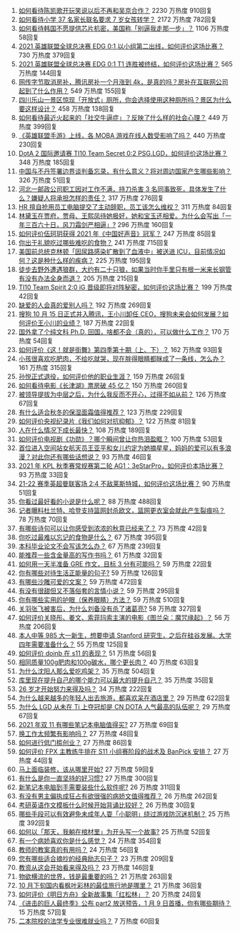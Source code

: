1. [如何看待陈凯歌开玩笑说以后不再和吴京合作？](https://www.zhihu.com/question/491639220) 2230 万热度 910回复
1. [如何看待小学 37 名家长联名要求 7 岁女孩转学？](https://www.zhihu.com/question/492632606) 2172 万热度 782回复
1. [如何看待韩国不愿提供芯片机密，美国称「别逼我走那一步」？](https://www.zhihu.com/question/492818945) 1106 万热度 58回复
1. [2021 英雄联盟全球总决赛 EDG 0:1 以小组第二出线，如何评价这场比赛？](https://www.zhihu.com/question/492843584) 730 万热度 379回复
1. [2021 英雄联盟全球总决赛 EDG 0:1 T1 连胜被终结，如何评价这场比赛？](https://www.zhihu.com/question/492814364) 565 万热度 144回复
1. [网传字节取消房补，腾讯房补一个月涨到 4k，是真的吗？房补在互联网公司起到了什么作用？](https://www.zhihu.com/question/492505845) 549 万热度 155回复
1. [四川乐山一景区惊现「开放式」厕所，你会选择使用这种厕所吗？景区为什么要这样设计？](https://www.zhihu.com/question/492232837) 458 万热度 138回复
1. [如何看待最近火起来的「社交牛逼症」？反映了什么样的社会心理？](https://www.zhihu.com/question/483964288) 449 万热度 399回复
1. [《英雄联盟手游》上线，各 MOBA 游戏在线人数受影响了吗？](https://www.zhihu.com/question/491264582) 440 万热度 230回复
1. [DotA 2 国际邀请赛 TI10 Team Secret 0:2 PSG.LGD，如何评价这场比赛？](https://www.zhihu.com/question/492791845) 348 万热度 185回复
1. [中国与不丹签署边界谈判备忘录，有什么意义？将对周边国家产生哪些影响？](https://www.zhihu.com/question/492605188) 326 万热度 51回复
1. [河北一邮政公司职工因对工作不满，持刀杀害 3 名同事致死，具体发生了什么？嫌疑人将承担怎样的责任？](https://www.zhihu.com/question/492646142) 317 万热度 276回复
1. [HR 擅自抢用员工电脑提交了主动辞职，员工该怎么维权？](https://www.zhihu.com/question/492136971) 311 万热度 84回复
1. [林黛玉在贾府，贾母、王熙凤待她极好，她和宝玉还相爱。为什么会写出「一年三百六十日，风刀霜剑严相逼」?](https://www.zhihu.com/question/382401540) 296 万热度 160回复
1. [如何评价伍珂玥获得 2021 年《中国好声音》冠军？](https://www.zhihu.com/question/492665717) 247 万热度 85回复
1. [你出于礼貌吃过哪些难吃的食物？](https://www.zhihu.com/question/475503789) 241 万热度 715回复
1. [美国前总统克林顿「因尿路感染扩散到了血液中」被送进 ICU，目前情况如何？这是种什么样的疾病？](https://www.zhihu.com/question/492588214) 225 万热度 195回复
1. [徒步去野外遭遇狼群，大约有二十只狼，如果当时你手里只有根一米来长钢管有没有办法全身而退？](https://www.zhihu.com/question/488761060) 205 万热度 215回复
1. [TI10 Team Spirit 2:0 iG 晋级即将对阵秘密，如何评价这场比赛？](https://www.zhihu.com/question/492836515) 199 万热度 42回复
1. [缺爱的人会真的爱别人吗？](https://www.zhihu.com/question/429147970) 192 万热度 269回复
1. [搜狗 10 月 15 日正式并入腾讯，王小川卸任 CEO，搜狗未来会如何发展？如何评价王小川的业绩？](https://www.zhihu.com/question/492517070) 187 万热度 22回复
1. [国外拿了个纯文科 Ph.D. 回国，啥都不会（真的），可以做什么工作？](https://www.zhihu.com/question/491663881) 170 万热度 54回复
1. [如何评价《这！就是街舞》第四季第十期（上、下）？](https://www.zhihu.com/question/491423803) 162 万热度 93回复
1. [小孩很喜欢吃肥肉，不给吃就哭，现在胖得眼睛都眯成了一条线，怎么办？](https://www.zhihu.com/question/486703443) 161 万热度 315回复
1. [孙悦正式退役，如何评价他的职业生涯？](https://www.zhihu.com/question/492723445) 159 万热度 26回复
1. [如何看待电影《长津湖》票房破 45 亿？](https://www.zhihu.com/question/491973040) 150 万热度 260回复
1. [被领导提拔为中层之后，为什么我反而不开心，过得不如从前？](https://www.zhihu.com/question/488211098) 126 万热度 67回复
1. [有什么适合秋冬的保湿面霜值得推荐？](https://www.zhihu.com/question/25373478) 123 万热度 229回复
1. [如何评价央视纪录片《我们如何对抗抑郁》？](https://www.zhihu.com/question/492480535) 122 万热度 81回复
1. [人在什么情况下成长最快？](https://www.zhihu.com/question/490344475) 108 万热度 189回复
1. [如何评价电视剧《功勋》？哪个瞬间曾让你热泪盈眶？](https://www.zhihu.com/question/489080708) 100 万热度 53回复
1. [首位进入空间站女航天员王亚平和女儿约定为她摘星星，妈妈的爱可以有多浪漫？对此你还有哪些话想说？](https://www.zhihu.com/question/492446265) 93 万热度 46回复
1. [2021 年 KPL 秋季赛常规赛第二轮 AG1：3eStarPro，如何评价本场比赛？](https://www.zhihu.com/question/492832899) 93 万热度 33回复
1. [21-22 赛季英超曼联客场 2:4 不敌莱斯特城，如何评价这场比赛？](https://www.zhihu.com/question/492825957) 90 万热度 51回复
1. [你看过最好看的小说是什么呢？](https://www.zhihu.com/question/478927636) 88 万热度 488回复
1. [记者曝料杜兰特、哈登支持篮网封杀欧文，篮网更衣室会就此产生裂痕吗？](https://www.zhihu.com/question/492410522) 78 万热度 70回复
1. [有哪些诗句可以让你感受到浓浓的秋意已经来了？](https://www.zhihu.com/question/491335813) 73 万热度 42回复
1. [你吃过最难以忘记的食物是什么？](https://www.zhihu.com/question/465527338) 67 万热度 395回复
1. [本科毕业论文不会写该怎么办？](https://www.zhihu.com/question/379902177) 67 万热度 239回复
1. [能推荐一些含金量高的写作书吗？](https://www.zhihu.com/question/489585015) 61 万热度 32回复
1. [如何用一天半准备 GRE 作文，目标 3 分有可能吗？](https://www.zhihu.com/question/50862088) 59 万热度 22回复
1. [你有哪些对待生活正能量的句子?](https://www.zhihu.com/question/484115316) 59 万热度 126回复
1. [有哪些沙雕可爱的文案？](https://www.zhihu.com/question/366355487) 59 万热度 472回复
1. [有没有很甜但又不落俗套的言情小说？](https://www.zhihu.com/question/369889419) 59 万热度 295回复
1. [你有哪些实用的护眼（保养眼睛）方法？](https://www.zhihu.com/question/27960774) 59 万热度 510回复
1. [关羽张飞被害后，为什么刘备没有杀了诸葛亮?](https://www.zhihu.com/question/487469423) 58 万热度 327回复
1. [如何评价关晓彤、姜文、索菲玛索主演的电影《图兰朵：魔咒缘起》？](https://www.zhihu.com/question/492511292) 56 万热度 206回复
1. [本人中等 985 大一新生，想要申请 Stanford 研究生，之后在硅谷发展。大学四年需要准备什么？](https://www.zhihu.com/question/354575824) 55 万热度 125回复
1. [如何评价 doinb 在 s11 的表现？](https://www.zhihu.com/question/492698478) 51 万热度 56回复
1. [相同质量100g肥肉和100g碳水，哪个更长肉？](https://www.zhihu.com/question/492055852) 40 万热度 63回复
1. [为什么沈阳人那么爱吃鸡架？](https://www.zhihu.com/question/21313944) 35 万热度 504回复
1. [库里现在提升自己的哪个能力可以最大的提升自己？](https://www.zhihu.com/question/491558318) 35 万热度 35回复
1. [26 岁才开始努力来得及吗？](https://www.zhihu.com/question/491837973) 34 万热度 222回复
1. [为什么越来越多的年轻人出去旅游，都喜欢呆在酒店里？](https://www.zhihu.com/question/485764522) 29 万热度 622回复
1. [为什么 LGD 从未在 Ti 上夺冠却是 CN DOTA 人气最高的队伍呢？](https://www.zhihu.com/question/487457682) 29 万热度 67回复
1. [2021 年双 11 有哪些笔记本电脑值得买?](https://www.zhihu.com/question/490681451) 27 万热度 69回复
1. [换工作太频繁有影响吗？](https://www.zhihu.com/question/484991457) 27 万热度 48回复
1. [如何进行低门槛创业？](https://www.zhihu.com/question/54772433) 27 万热度 86回复
1. [如何评价 FPX 主教练牛排在 S11 小组赛阶段的战术及 BanPick 安排？](https://www.zhihu.com/question/492670272) 27 万热度 44回复
1. [马上面临装修，该从哪里开始?](https://www.zhihu.com/question/489232324) 27 万热度 59回复
1. [有什么是你一直坚持的好习惯?](https://www.zhihu.com/question/483555485) 27 万热度 300回复
1. [新笔记本电脑到手需要装些什么软件呢?](https://www.zhihu.com/question/369118255) 26 万热度 311回复
1. [有没有男主偏执成狂占有欲很强的病娇文值得推荐？](https://www.zhihu.com/question/382880947) 26 万热度 262回复
1. [考研英语作文模板什么时候开始背诵比较好？](https://www.zhihu.com/question/492510157) 26 万热度 30回复
1. [哪些手段可以有效避免未成年人耍「小聪明」绕过游戏防沉迷机制？](https://www.zhihu.com/question/485138191) 25 万热度 392回复
1. [如何以「那天，我躺在棺材里」为开头写一个故事?](https://www.zhihu.com/question/485557191) 25 万热度 52回复
1. [有一个病娇喜欢你是什么感觉？](https://www.zhihu.com/question/377349806) 24 万热度 354回复
1. [教师的教案真的有用吗？](https://www.zhihu.com/question/452569675) 24 万热度 56回复
1. [您有哪些适合摘抄的经典励志句子？](https://www.zhihu.com/question/482488265) 23 万热度 209回复
1. [教资从这会开始看来得及吗？](https://www.zhihu.com/question/488178347) 23 万热度 146回复
1. [物欲横流的世界，钱是最重要的吗？](https://www.zhihu.com/question/491926144) 21 万热度 263回复
1. [10 月下旬国内看枫叶彩林的最佳旅行地是哪里？](https://www.zhihu.com/question/491176814) 21 万热度 36回复
1. [如何评价《明日方舟》全新故事集「红松林」？](https://www.zhihu.com/question/492537399) 20 万热度 24回复
1. [《进击的巨人最终季》公布 part2 放送预告，1 月 9 日首播，你有哪些期待？](https://www.zhihu.com/question/492212820) 15 万热度 57回复
1. [二本院校的法学专业很难就业吗？](https://www.zhihu.com/question/492058938) 7 万热度 60回复